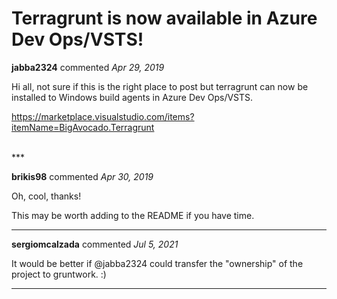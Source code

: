 # Terragrunt is now available in Azure Dev Ops/VSTS!

**jabba2324** commented *Apr 29, 2019*

Hi all, not sure if this is the right place to post but terragrunt can now be installed to Windows build agents in Azure Dev Ops/VSTS.

https://marketplace.visualstudio.com/items?itemName=BigAvocado.Terragrunt


<br />
***


**brikis98** commented *Apr 30, 2019*

Oh, cool, thanks!

This may be worth adding to the README if you have time.
***

**sergiomcalzada** commented *Jul 5, 2021*

It would be better if @jabba2324 could transfer the "ownership" of the project to gruntwork. :)


***

